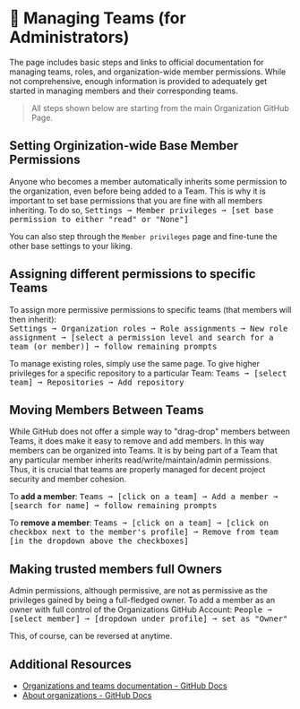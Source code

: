 # 🔑 Managing Teams (for Administrators)

The page includes basic steps and links to official documentation for managing teams, roles, and organization-wide member permissions. While not comprehensive, enough information is provided to adequately get started in managing members and their corresponding teams.

> All steps shown below are starting from the main Organization GitHub Page.

## Setting Orginization-wide Base Member Permissions
Anyone who becomes a member automatically inherits some permission to the organization, even before being added to a Team. This is why it is important to set base permissions that you are fine with all members inheriting. To do so, 
<kbd>Settings ➞ Member privileges ➞ [set base permission to either "read" or "None"]</kbd>

You can also step through the `Member privileges` page and fine-tune the other base settings to your liking.

## Assigning different permissions to specific Teams
To assign more permissive permissions to specific teams (that members will then inherit):<br>
<kbd>Settings ➞ Organization roles ➞ Role assignments ➞ New role assignment ➞ [select a permission level and search for a team (or member)] ➞ follow remaining prompts</kbd>

To manage existing roles, simply use the same page. To give higher privileges for a specific repository to a particular Team:
<kbd>Teams ➞ [select team] ➞ Repositories ➞ Add repository</kbd>

## Moving Members Between Teams

While GitHub does not offer a simple way to "drag-drop" members between Teams, it does make it easy to remove and add members. In this way members can be organized into Teams. It is by being part of a Team that any particular member inherits read/write/maintain/admin permissions. Thus, it is crucial that teams are properly managed for decent project security and member cohesion.

To **add a member**:
<kbd>Teams ➞ [click on a team] ➞ Add a member ➞ [search for name] ➞ follow remaining prompts</kbd>

To **remove a member**:
<kbd>Teams ➞ [click on a team] ➞ [click on checkbox next to the member's profile] ➞ Remove from team [in the dropdown above the checkboxes]</kbd>

## Making trusted members full Owners

Admin permissions, although permissive, are not as permissive as the privileges gained by being a full-fledged owner. To add a member as an owner with full control of the Organizations GitHub Account:
<kbd>People ➞ [select member] ➞ [dropdown under profile] ➞ set as "Owner"</kbd>

This, of course, can be reversed at anytime.

## Additional Resources

- [Organizations and teams documentation - GitHub Docs](https://docs.github.com/en/organizations)
- [About organizations - GitHub Docs](https://docs.github.com/en/organizations/collaborating-with-groups-in-organizations/about-organizations)
